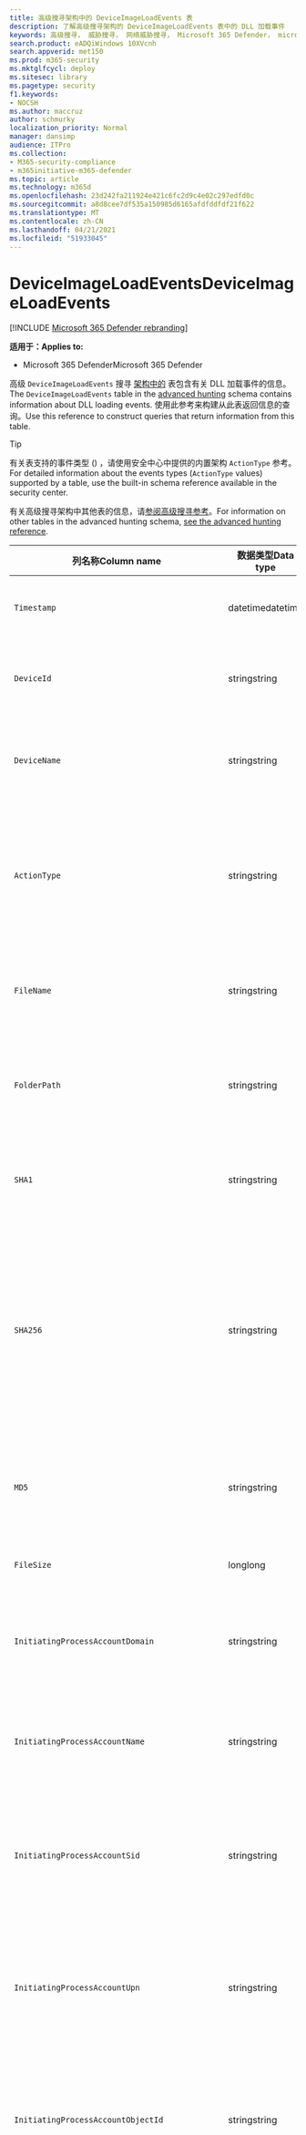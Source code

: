 ```yaml
---
title: 高级搜寻架构中的 DeviceImageLoadEvents 表
description: 了解高级搜寻架构的 DeviceImageLoadEvents 表中的 DLL 加载事件
keywords: 高级搜寻， 威胁搜寻， 网络威胁搜寻， Microsoft 365 Defender， microsoft 365， m365， 搜索， 查询， 遥测， 架构参考， kusto， 表格， 列， 数据类型， 说明， imageloadevents， DeviceImageLoadEvents， DLL 加载， 库， 文件图像
search.product: eADQiWindows 10XVcnh
search.appverid: met150
ms.prod: m365-security
ms.mktglfcycl: deploy
ms.sitesec: library
ms.pagetype: security
f1.keywords:
- NOCSH
ms.author: maccruz
author: schmurky
localization_priority: Normal
manager: dansimp
audience: ITPro
ms.collection:
- M365-security-compliance
- m365initiative-m365-defender
ms.topic: article
ms.technology: m365d
ms.openlocfilehash: 23d242fa211924e421c6fc2d9c4e02c297edfd0c
ms.sourcegitcommit: a8d8cee7df535a150985d6165afdfddfdf21f622
ms.translationtype: MT
ms.contentlocale: zh-CN
ms.lasthandoff: 04/21/2021
ms.locfileid: "51933045"
---
```

# <a name="deviceimageloadevents"></a><span data-ttu-id="f66bd-104">DeviceImageLoadEvents</span><span class="sxs-lookup"><span data-stu-id="f66bd-104">DeviceImageLoadEvents</span></span>

[!INCLUDE [Microsoft 365 Defender rebranding](../includes/microsoft-defender.md)]


<span data-ttu-id="f66bd-105">**适用于：**</span><span class="sxs-lookup"><span data-stu-id="f66bd-105">**Applies to:**</span></span>
- <span data-ttu-id="f66bd-106">Microsoft 365 Defender</span><span class="sxs-lookup"><span data-stu-id="f66bd-106">Microsoft 365 Defender</span></span>



<span data-ttu-id="f66bd-107">高级 `DeviceImageLoadEvents` 搜寻 [架构中的](advanced-hunting-overview.md) 表包含有关 DLL 加载事件的信息。</span><span class="sxs-lookup"><span data-stu-id="f66bd-107">The `DeviceImageLoadEvents` table in the [advanced hunting](advanced-hunting-overview.md) schema contains information about DLL loading events.</span></span> <span data-ttu-id="f66bd-108">使用此参考来构建从此表返回信息的查询。</span><span class="sxs-lookup"><span data-stu-id="f66bd-108">Use this reference to construct queries that return information from this table.</span></span>

>[!TIP]
> <span data-ttu-id="f66bd-109">有关表支持的事件类型 () ，请使用安全中心中提供的内置架构 `ActionType` 参考。</span><span class="sxs-lookup"><span data-stu-id="f66bd-109">For detailed information about the events types (`ActionType` values) supported by a table, use the built-in schema reference available in the security center.</span></span>

<span data-ttu-id="f66bd-110">有关高级搜寻架构中其他表的信息，请[参阅高级搜寻参考](advanced-hunting-schema-tables.md)。</span><span class="sxs-lookup"><span data-stu-id="f66bd-110">For information on other tables in the advanced hunting schema, [see the advanced hunting reference](advanced-hunting-schema-tables.md).</span></span>

| <span data-ttu-id="f66bd-111">列名称</span><span class="sxs-lookup"><span data-stu-id="f66bd-111">Column name</span></span> | <span data-ttu-id="f66bd-112">数据类型</span><span class="sxs-lookup"><span data-stu-id="f66bd-112">Data type</span></span> | <span data-ttu-id="f66bd-113">说明</span><span class="sxs-lookup"><span data-stu-id="f66bd-113">Description</span></span> |
|-------------|-----------|-------------|
| `Timestamp` | <span data-ttu-id="f66bd-114">datetime</span><span class="sxs-lookup"><span data-stu-id="f66bd-114">datetime</span></span> | <span data-ttu-id="f66bd-115">记录事件的日期和时间</span><span class="sxs-lookup"><span data-stu-id="f66bd-115">Date and time when the event was recorded</span></span> |
| `DeviceId` | <span data-ttu-id="f66bd-116">string</span><span class="sxs-lookup"><span data-stu-id="f66bd-116">string</span></span> | <span data-ttu-id="f66bd-117">服务中的计算机的唯一标识符</span><span class="sxs-lookup"><span data-stu-id="f66bd-117">Unique identifier for the machine in the service</span></span> |
| `DeviceName` | <span data-ttu-id="f66bd-118">string</span><span class="sxs-lookup"><span data-stu-id="f66bd-118">string</span></span> | <span data-ttu-id="f66bd-119">计算机的完全限定域名 (FQDN)</span><span class="sxs-lookup"><span data-stu-id="f66bd-119">Fully qualified domain name (FQDN) of the machine</span></span> |
| `ActionType` | <span data-ttu-id="f66bd-120">string</span><span class="sxs-lookup"><span data-stu-id="f66bd-120">string</span></span> | <span data-ttu-id="f66bd-121">触发事件的活动类型。</span><span class="sxs-lookup"><span data-stu-id="f66bd-121">Type of activity that triggered the event.</span></span> <span data-ttu-id="f66bd-122">有关详细信息 [，请参阅门户内架构](advanced-hunting-schema-tables.md?#get-schema-information-in-the-security-center) 参考</span><span class="sxs-lookup"><span data-stu-id="f66bd-122">See the [in-portal schema reference](advanced-hunting-schema-tables.md?#get-schema-information-in-the-security-center) for details</span></span> |
| `FileName` | <span data-ttu-id="f66bd-123">string</span><span class="sxs-lookup"><span data-stu-id="f66bd-123">string</span></span> | <span data-ttu-id="f66bd-124">录制操作所应用到的文件的名称</span><span class="sxs-lookup"><span data-stu-id="f66bd-124">Name of the file that the recorded action was applied to</span></span> |
| `FolderPath` | <span data-ttu-id="f66bd-125">string</span><span class="sxs-lookup"><span data-stu-id="f66bd-125">string</span></span> | <span data-ttu-id="f66bd-126">包含已记录操作所应用到的文件的文件夹</span><span class="sxs-lookup"><span data-stu-id="f66bd-126">Folder containing the file that the recorded action was applied to</span></span> |
| `SHA1` | <span data-ttu-id="f66bd-127">string</span><span class="sxs-lookup"><span data-stu-id="f66bd-127">string</span></span> | <span data-ttu-id="f66bd-128">录制操作所应用到的文件的 SHA-1</span><span class="sxs-lookup"><span data-stu-id="f66bd-128">SHA-1 of the file that the recorded action was applied to</span></span> |
| `SHA256` | <span data-ttu-id="f66bd-129">string</span><span class="sxs-lookup"><span data-stu-id="f66bd-129">string</span></span> | <span data-ttu-id="f66bd-130">录制操作所应用到的文件的 SHA-256。</span><span class="sxs-lookup"><span data-stu-id="f66bd-130">SHA-256 of the file that the recorded action was applied to.</span></span> <span data-ttu-id="f66bd-131">通常不会填充此字段 — 可用时使用 SHA1 列。</span><span class="sxs-lookup"><span data-stu-id="f66bd-131">This field is usually not populated — use the SHA1 column when available.</span></span> |
| `MD5` | <span data-ttu-id="f66bd-132">string</span><span class="sxs-lookup"><span data-stu-id="f66bd-132">string</span></span> | <span data-ttu-id="f66bd-133">已记录操作所应用到的文件的 MD5 哈希</span><span class="sxs-lookup"><span data-stu-id="f66bd-133">MD5 hash of the file that the recorded action was applied to</span></span> |
| `FileSize` | <span data-ttu-id="f66bd-134">long</span><span class="sxs-lookup"><span data-stu-id="f66bd-134">long</span></span> | <span data-ttu-id="f66bd-135">文件大小（以字节为单位）</span><span class="sxs-lookup"><span data-stu-id="f66bd-135">Size of the file in bytes</span></span> |
| `InitiatingProcessAccountDomain` | <span data-ttu-id="f66bd-136">string</span><span class="sxs-lookup"><span data-stu-id="f66bd-136">string</span></span> | <span data-ttu-id="f66bd-137">运行负责事件的进程的帐户的域</span><span class="sxs-lookup"><span data-stu-id="f66bd-137">Domain of the account that ran the process responsible for the event</span></span> |
| `InitiatingProcessAccountName` | <span data-ttu-id="f66bd-138">string</span><span class="sxs-lookup"><span data-stu-id="f66bd-138">string</span></span> | <span data-ttu-id="f66bd-139">运行负责事件的进程的帐户的用户名</span><span class="sxs-lookup"><span data-stu-id="f66bd-139">User name of the account that ran the process responsible for the event</span></span> |
| `InitiatingProcessAccountSid` | <span data-ttu-id="f66bd-140">string</span><span class="sxs-lookup"><span data-stu-id="f66bd-140">string</span></span> | <span data-ttu-id="f66bd-141">安全 (SID) 运行负责事件的进程的帐户的 SID 标识符</span><span class="sxs-lookup"><span data-stu-id="f66bd-141">Security Identifier (SID) of the account that ran the process responsible for the event</span></span> |
| `InitiatingProcessAccountUpn` | <span data-ttu-id="f66bd-142">string</span><span class="sxs-lookup"><span data-stu-id="f66bd-142">string</span></span> | <span data-ttu-id="f66bd-143">用户主体 (UPN) 运行负责事件的进程的帐户的名称</span><span class="sxs-lookup"><span data-stu-id="f66bd-143">User principal name (UPN) of the account that ran the process responsible for the event</span></span> |
| `InitiatingProcessAccountObjectId` | <span data-ttu-id="f66bd-144">string</span><span class="sxs-lookup"><span data-stu-id="f66bd-144">string</span></span> | <span data-ttu-id="f66bd-145">运行负责事件的进程的用户帐户的 Azure AD 对象 ID</span><span class="sxs-lookup"><span data-stu-id="f66bd-145">Azure AD object ID of the user account that ran the process responsible for the event</span></span> |
| `InitiatingProcessIntegrityLevel` | <span data-ttu-id="f66bd-146">string</span><span class="sxs-lookup"><span data-stu-id="f66bd-146">string</span></span> | <span data-ttu-id="f66bd-147">启动事件的过程的完整性级别。</span><span class="sxs-lookup"><span data-stu-id="f66bd-147">Integrity level of the process that initiated the event.</span></span> <span data-ttu-id="f66bd-148">Windows 根据某些特征（例如是否从 Internet 下载启动）将完整性级别分配给进程。</span><span class="sxs-lookup"><span data-stu-id="f66bd-148">Windows assigns integrity levels to processes based on certain characteristics, such as if they were launched from an internet download.</span></span> <span data-ttu-id="f66bd-149">这些完整性级别影响对资源的权限</span><span class="sxs-lookup"><span data-stu-id="f66bd-149">These integrity levels influence permissions to resources</span></span> |
| `InitiatingProcessTokenElevation` | <span data-ttu-id="f66bd-150">string</span><span class="sxs-lookup"><span data-stu-id="f66bd-150">string</span></span> | <span data-ttu-id="f66bd-151">指示是否存在用户访问控制的令牌类型 (UAC) 启动事件的进程应用的特权提升</span><span class="sxs-lookup"><span data-stu-id="f66bd-151">Token type indicating the presence or absence of User Access Control (UAC) privilege elevation applied to the process that initiated the event</span></span> |
| `InitiatingProcessSHA1` | <span data-ttu-id="f66bd-152">string</span><span class="sxs-lookup"><span data-stu-id="f66bd-152">string</span></span> | <span data-ttu-id="f66bd-153">启动事件 (映像) 的 SHA-1</span><span class="sxs-lookup"><span data-stu-id="f66bd-153">SHA-1 of the process (image file) that initiated the event</span></span> |
| `InitiatingProcessSHA256` | <span data-ttu-id="f66bd-154">string</span><span class="sxs-lookup"><span data-stu-id="f66bd-154">string</span></span> | <span data-ttu-id="f66bd-155">启动事件 (映像文件) SHA-256。</span><span class="sxs-lookup"><span data-stu-id="f66bd-155">SHA-256 of the process (image file) that initiated the event.</span></span> <span data-ttu-id="f66bd-156">通常不会填充此字段 — 可用时使用 SHA1 列。</span><span class="sxs-lookup"><span data-stu-id="f66bd-156">This field is usually not populated — use the SHA1 column when available.</span></span> |
| `InitiatingProcessMD5` | <span data-ttu-id="f66bd-157">string</span><span class="sxs-lookup"><span data-stu-id="f66bd-157">string</span></span> | <span data-ttu-id="f66bd-158">启动事件的进程 (MD5) 文件哈希</span><span class="sxs-lookup"><span data-stu-id="f66bd-158">MD5 hash of the process (image file) that initiated the event</span></span> |
| `InitiatingProcessFileName` | <span data-ttu-id="f66bd-159">string</span><span class="sxs-lookup"><span data-stu-id="f66bd-159">string</span></span> | <span data-ttu-id="f66bd-160">启动事件的进程的名称</span><span class="sxs-lookup"><span data-stu-id="f66bd-160">Name of the process that initiated the event</span></span> |
| `InitiatingProcessFileSize` | <span data-ttu-id="f66bd-161">long</span><span class="sxs-lookup"><span data-stu-id="f66bd-161">long</span></span> | <span data-ttu-id="f66bd-162">运行负责事件的进程的文件的大小</span><span class="sxs-lookup"><span data-stu-id="f66bd-162">Size of the file that ran the process responsible for the event</span></span> |
| `InitiatingProcessVersionInfoCompanyName` | <span data-ttu-id="f66bd-163">string</span><span class="sxs-lookup"><span data-stu-id="f66bd-163">string</span></span> | <span data-ttu-id="f66bd-164">进程版本信息中的公司名称 (负责) 文件</span><span class="sxs-lookup"><span data-stu-id="f66bd-164">Company name from the version information of the process (image file) responsible for the event</span></span> |
| `InitiatingProcessVersionInfoProductName` | <span data-ttu-id="f66bd-165">string</span><span class="sxs-lookup"><span data-stu-id="f66bd-165">string</span></span> | <span data-ttu-id="f66bd-166">负责事件的进程版本信息中的 (名称) 映像文件</span><span class="sxs-lookup"><span data-stu-id="f66bd-166">Product name from the version information of the process (image file) responsible for the event</span></span> |
| `InitiatingProcessVersionInfoProductVersion`| <span data-ttu-id="f66bd-167">string</span><span class="sxs-lookup"><span data-stu-id="f66bd-167">string</span></span> | <span data-ttu-id="f66bd-168">进程版本信息中的产品版本 (负责) 文件</span><span class="sxs-lookup"><span data-stu-id="f66bd-168">Product version from the version information of the process (image file) responsible for the event</span></span> |
| `InitiatingProcessVersionInfoInternalFileName` | <span data-ttu-id="f66bd-169">string</span><span class="sxs-lookup"><span data-stu-id="f66bd-169">string</span></span> | <span data-ttu-id="f66bd-170">负责事件的进程版本信息 (文件) 文件的内部文件名</span><span class="sxs-lookup"><span data-stu-id="f66bd-170">Internal file name from the version information of the process (image file) responsible for the event</span></span> |
| `InitiatingProcessVersionInfoOriginalFileName` | <span data-ttu-id="f66bd-171">string</span><span class="sxs-lookup"><span data-stu-id="f66bd-171">string</span></span> | <span data-ttu-id="f66bd-172">进程版本信息的原始文件名 (负责) 文件</span><span class="sxs-lookup"><span data-stu-id="f66bd-172">Original file name from the version information of the process (image file) responsible for the event</span></span> |
| `InitiatingProcessVersionInfoFileDescription` | <span data-ttu-id="f66bd-173">string</span><span class="sxs-lookup"><span data-stu-id="f66bd-173">string</span></span> | <span data-ttu-id="f66bd-174">负责事件的进程版本信息 (映像) 说明</span><span class="sxs-lookup"><span data-stu-id="f66bd-174">Description from the version information of the process (image file) responsible for the event</span></span> |
| `InitiatingProcessId` | <span data-ttu-id="f66bd-175">int</span><span class="sxs-lookup"><span data-stu-id="f66bd-175">int</span></span> | <span data-ttu-id="f66bd-176">进程 ID (PID) 启动事件的过程的 PID</span><span class="sxs-lookup"><span data-stu-id="f66bd-176">Process ID (PID) of the process that initiated the event</span></span> |
| `InitiatingProcessCommandLine` | <span data-ttu-id="f66bd-177">string</span><span class="sxs-lookup"><span data-stu-id="f66bd-177">string</span></span> | <span data-ttu-id="f66bd-178">用于运行启动事件的进程的命令行</span><span class="sxs-lookup"><span data-stu-id="f66bd-178">Command line used to run the process that initiated the event</span></span> |
| `InitiatingProcessCreationTime` | <span data-ttu-id="f66bd-179">datetime</span><span class="sxs-lookup"><span data-stu-id="f66bd-179">datetime</span></span> | <span data-ttu-id="f66bd-180">启动事件的过程的日期和时间</span><span class="sxs-lookup"><span data-stu-id="f66bd-180">Date and time when the process that initiated the event was started</span></span> |
| `InitiatingProcessFolderPath` | <span data-ttu-id="f66bd-181">string</span><span class="sxs-lookup"><span data-stu-id="f66bd-181">string</span></span> | <span data-ttu-id="f66bd-182">包含启动事件 (进程) 文件的文件夹</span><span class="sxs-lookup"><span data-stu-id="f66bd-182">Folder containing the process (image file) that initiated the event</span></span> |
| `InitiatingProcessParentId` | <span data-ttu-id="f66bd-183">int</span><span class="sxs-lookup"><span data-stu-id="f66bd-183">int</span></span> | <span data-ttu-id="f66bd-184">进程 ID (PID) 生成负责事件的进程的父进程的 PID</span><span class="sxs-lookup"><span data-stu-id="f66bd-184">Process ID (PID) of the parent process that spawned the process responsible for the event</span></span> |
| `InitiatingProcessParentFileName` | <span data-ttu-id="f66bd-185">string</span><span class="sxs-lookup"><span data-stu-id="f66bd-185">string</span></span> | <span data-ttu-id="f66bd-186">生成负责事件的进程的父进程的名称</span><span class="sxs-lookup"><span data-stu-id="f66bd-186">Name of the parent process that spawned the process responsible for the event</span></span> |
| `InitiatingProcessParentCreationTime` | <span data-ttu-id="f66bd-187">datetime</span><span class="sxs-lookup"><span data-stu-id="f66bd-187">datetime</span></span> | <span data-ttu-id="f66bd-188">启动负责事件的进程的父级的日期和时间</span><span class="sxs-lookup"><span data-stu-id="f66bd-188">Date and time when the parent of the process responsible for the event was started</span></span> |
| `ReportId` | <span data-ttu-id="f66bd-189">long</span><span class="sxs-lookup"><span data-stu-id="f66bd-189">long</span></span> | <span data-ttu-id="f66bd-190">基于重复计数器的事件标识符。</span><span class="sxs-lookup"><span data-stu-id="f66bd-190">Event identifier based on a repeating counter.</span></span> <span data-ttu-id="f66bd-191">若要标识唯一事件，此列必须与 DeviceName 和 Timestamp 列一起使用</span><span class="sxs-lookup"><span data-stu-id="f66bd-191">To identify unique events, this column must be used in conjunction with the DeviceName and Timestamp columns</span></span> |
| `AppGuardContainerId` | <span data-ttu-id="f66bd-192">string</span><span class="sxs-lookup"><span data-stu-id="f66bd-192">string</span></span> | <span data-ttu-id="f66bd-193">应用程序防护用于隔离浏览器活动的虚拟化容器的标识符</span><span class="sxs-lookup"><span data-stu-id="f66bd-193">Identifier for the virtualized container used by Application Guard to isolate browser activity</span></span> |

## <a name="related-topics"></a><span data-ttu-id="f66bd-194">相关主题</span><span class="sxs-lookup"><span data-stu-id="f66bd-194">Related topics</span></span>
- [<span data-ttu-id="f66bd-195">高级搜寻概述</span><span class="sxs-lookup"><span data-stu-id="f66bd-195">Advanced hunting overview</span></span>](advanced-hunting-overview.md)
- [<span data-ttu-id="f66bd-196">了解查询语言</span><span class="sxs-lookup"><span data-stu-id="f66bd-196">Learn the query language</span></span>](advanced-hunting-query-language.md)
- [<span data-ttu-id="f66bd-197">使用共享查询</span><span class="sxs-lookup"><span data-stu-id="f66bd-197">Use shared queries</span></span>](advanced-hunting-shared-queries.md)
- [<span data-ttu-id="f66bd-198">跨设备、电子邮件、应用和标识进行查寻</span><span class="sxs-lookup"><span data-stu-id="f66bd-198">Hunt across devices, emails, apps, and identities</span></span>](advanced-hunting-query-emails-devices.md)
- [<span data-ttu-id="f66bd-199">了解架构</span><span class="sxs-lookup"><span data-stu-id="f66bd-199">Understand the schema</span></span>](advanced-hunting-schema-tables.md)
- [<span data-ttu-id="f66bd-200">应用查询最佳做法</span><span class="sxs-lookup"><span data-stu-id="f66bd-200">Apply query best practices</span></span>](advanced-hunting-best-practices.md)

